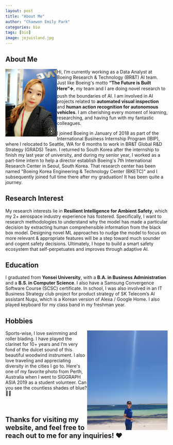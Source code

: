 ```yaml
---
layout: post
title: "About Me"
author: "Chaewon Emily Park"
categories: bio
tags: [bio]
image: jejuisland.jpg
---
```

## About Me

<img align="left" src="../assets/img/profile.jpg" width="160" height="210"> 

Hi, I’m currently working as a Data Analyst at Boeing Research & Technology (BR&T) AI team. 
Just like Boeing's motto **“The Future is Built Here”✈️**, my team and I are doing novel research to push the boundaries of AI.  I am involved in AI projects related to **automated visual inspection** and **human action recognition for autonomous vehicles**. I am cherishing every moment of learning, researching, and having fun with my fantastic colleagues.

I joined Boeing in January of 2018 as part of the International Business Internship Program (IBIP), where I relocated to Seattle, WA for 6 months to work in BR&T Global R&D Strategy (GRADS) Team. I returned to South Korea after the internship to finish my last year of university, and during my senior year, I worked as a part-time intern to help a director establish Boeing's 7th International Research Center in Seoul, South Korea. That research center has been named "Boeing Korea Engineering & Technology Center (BKETC)" and I subsequently joined full time there after my graduation! It has been quite a journey.  


## Research Interest

My research interests lie in **Resilient Intelligence for Ambient Safety**, which my 2+ aerospace industry experience has fostered. Specifically, I want to research methodologies to understand why the model has made a particular decision by extracting human comprehensible information from the black box model. Designing novel ML approaches to nudge the model to focus on more relevant & appropriate features will be a step toward much sounder and cogent safety decisions. Ultimately, I hope to build a smart safety ecosystem that self-perpetuates and improves through adaptive AI.

## Education

I graduated from **Yonsei University**, with a **B.A. in Business Administration** and a **B.S. in Computer Science**. I also have a Samsung Convergence Software Course (SCSC) certificate. In school, I was also involved in an IT Business Strategy club project for product strategy of SK Telecom’s AI assistant Nugu, which is a Korean version of Alexa / Google Home. I also played keyboard for my class band in my freshman year.

## Hobbies

<img align="right" src="../assets/img/perth.jpg" width="250" height="310"> 

Sports-wise, I love swimming and roller blading. I have played the clarinet for 10+ years and I’m very fond of the dulcet sound of this beautiful woodwind instrument. I also love traveling and appreciating diversity in the cities I go to. Here's one of my favorite photo from Perth, Australia when I went to SIGGRAPH ASIA 2019 as a student volunteer. Can you see the countless shades of blue? 🌊🌊

<br/>

## Thanks for visiting my website, and feel free to reach out to me for any inquiries! ❤️
